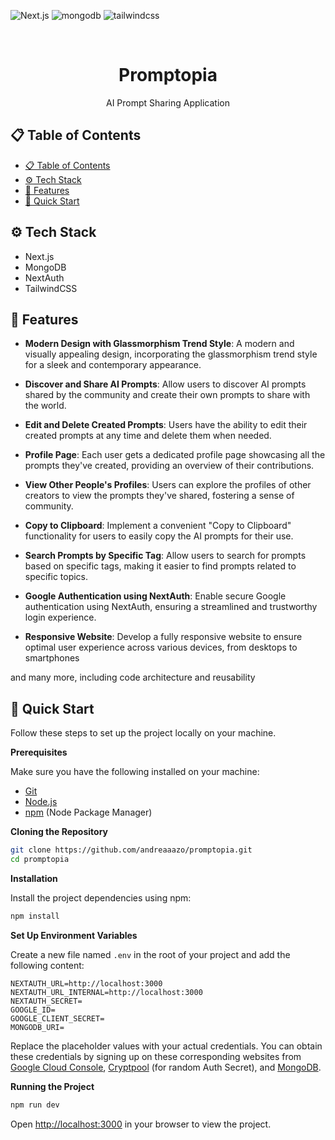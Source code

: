 <img src="https://img.shields.io/badge/-Next_JS-black?style=for-the-badge&logoColor=white&logo=nextdotjs&color=000" alt="Next.js" /> <img src="https://img.shields.io/badge/-Mongodb-black?style=for-the-badge&logoColor=white&logo=mongodb&color=47A248" alt="mongodb" /> <img src="https://img.shields.io/badge/-Tailwind_CSS-black?style=for-the-badge&logoColor=white&logo=tailwindcss&color=06B6D4" alt="tailwindcss" />

<!-- PROJECT LOGO -->
<br />
<div align="center">

  <h1 align="center">Promptopia</h1>

  <p align="center">
    AI Prompt Sharing Application

  </p>
</div>

## 📋 Table of Contents

- [📋 Table of Contents](#-table-of-contents)
- [⚙️ Tech Stack](#️-tech-stack)
- [🔋 Features](#-features)
- [🤸 Quick Start](#-quick-start)

## ⚙️ Tech Stack

- Next.js
- MongoDB
- NextAuth
- TailwindCSS

## 🔋 Features

- **Modern Design with Glassmorphism Trend Style**: A modern and visually appealing design, incorporating the glassmorphism trend style for a sleek and contemporary appearance.

- **Discover and Share AI Prompts**: Allow users to discover AI prompts shared by the community and create their own prompts to share with the world.

- **Edit and Delete Created Prompts**: Users have the ability to edit their created prompts at any time and delete them when needed.

- **Profile Page**: Each user gets a dedicated profile page showcasing all the prompts they've created, providing an overview of their contributions.

- **View Other People's Profiles**: Users can explore the profiles of other creators to view the prompts they've shared, fostering a sense of community.

- **Copy to Clipboard**: Implement a convenient "Copy to Clipboard" functionality for users to easily copy the AI prompts for their use.

- **Search Prompts by Specific Tag**: Allow users to search for prompts based on specific tags, making it easier to find prompts related to specific topics.

- **Google Authentication using NextAuth**: Enable secure Google authentication using NextAuth, ensuring a streamlined and trustworthy login experience.

- **Responsive Website**: Develop a fully responsive website to ensure optimal user experience across various devices, from desktops to smartphones

and many more, including code architecture and reusability

## 🤸 Quick Start

Follow these steps to set up the project locally on your machine.

**Prerequisites**

Make sure you have the following installed on your machine:

- [Git](https://git-scm.com/)
- [Node.js](https://nodejs.org/en)
- [npm](https://www.npmjs.com/) (Node Package Manager)

**Cloning the Repository**

```bash
git clone https://github.com/andreaaazo/promptopia.git
cd promptopia
```

**Installation**

Install the project dependencies using npm:

```bash
npm install
```

**Set Up Environment Variables**

Create a new file named `.env` in the root of your project and add the following content:

```env
NEXTAUTH_URL=http://localhost:3000
NEXTAUTH_URL_INTERNAL=http://localhost:3000
NEXTAUTH_SECRET=
GOOGLE_ID=
GOOGLE_CLIENT_SECRET=
MONGODB_URI=
```

Replace the placeholder values with your actual credentials. You can obtain these credentials by signing up on these corresponding websites from [Google Cloud Console](https://console.cloud.google.com/welcome?rapt=AEjHL4MBaLLneW6OfAHf_zgms1eWZFw1wdy0_KIC4uh1nEqh2m4ojOvrXNlzJ4h7CZTkpiWgcsoHbUvS-FMdCP7WIkaVlPAeU7cnVR6Y0wJHeLMOtU6KAzA&project=promptopia-385410), [Cryptpool](https://www.cryptool.org/en/cto/openssl) (for random Auth Secret), and [MongoDB](https://www.mongodb.com/).

**Running the Project**

```bash
npm run dev
```

Open [http://localhost:3000](http://localhost:3000) in your browser to view the project.

